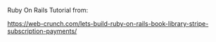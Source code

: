 Ruby On Rails Tutorial from:

https://web-crunch.com/lets-build-ruby-on-rails-book-library-stripe-subscription-payments/